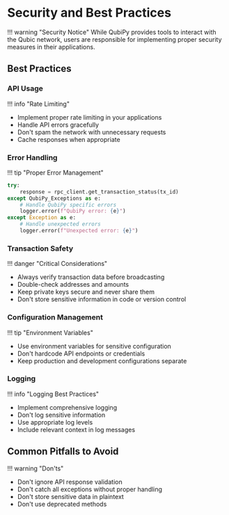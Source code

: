 # Security and Best Practices

!!! warning "Security Notice"
   While QubiPy provides tools to interact with the Qubic network, users are responsible for implementing proper security measures in their applications.

## Best Practices

### API Usage

!!! info "Rate Limiting"
   - Implement proper rate limiting in your applications
   - Handle API errors gracefully
   - Don't spam the network with unnecessary requests
   - Cache responses when appropriate

### Error Handling

!!! tip "Proper Error Management"
   ```python
   try:
       response = rpc_client.get_transaction_status(tx_id)
   except QubiPy_Exceptions as e:
       # Handle QubiPy specific errors
       logger.error(f"QubiPy error: {e}")
   except Exception as e:
       # Handle unexpected errors
       logger.error(f"Unexpected error: {e}")
   ```

### Transaction Safety

!!! danger "Critical Considerations"
   - Always verify transaction data before broadcasting
   - Double-check addresses and amounts
   - Keep private keys secure and never share them
   - Don't store sensitive information in code or version control

### Configuration Management

!!! tip "Environment Variables"
   - Use environment variables for sensitive configuration
   - Don't hardcode API endpoints or credentials
   - Keep production and development configurations separate

### Logging

!!! info "Logging Best Practices"
   - Implement comprehensive logging
   - Don't log sensitive information
   - Use appropriate log levels
   - Include relevant context in log messages

## Common Pitfalls to Avoid

!!! warning "Don'ts"
   - Don't ignore API response validation
   - Don't catch all exceptions without proper handling
   - Don't store sensitive data in plaintext
   - Don't use deprecated methods